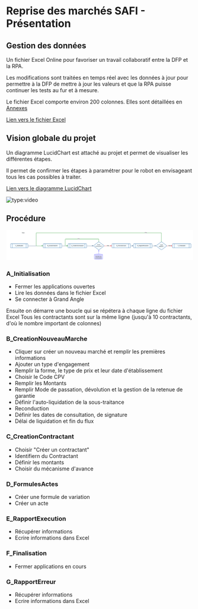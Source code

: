 # Reprise des marchés SAFI - Présentation

## Gestion des données

Un fichier Excel Online pour favoriser un travail collaboratif entre la DFP et la RPA.

Les modifications sont traitées en temps réel avec les données à jour pour permettre à la DFP de mettre à jour les valeurs et que la RPA puisse continuer les tests au fur et à mesure.

Le fichier Excel comporte environ 200 colonnes. Elles sont détaillées en [Annexes](/SAFI/annexes)

[Lien vers le fichier Excel](https://1drv.ms/x/s!AmiJK4RIVLBXgSBT9GcikC_QRGv6?e=z07vII)

## Vision globale du projet

Un diagramme LucidChart est attaché au projet et permet de visualiser les différentes étapes.

Il permet de confirmer les étapes à paramétrer pour le robot en envisageant tous les cas possibles à traiter.

[Lien vers le diagramme LucidChart](https://lucid.app/lucidchart/481ce2c2-3b15-4080-a4a7-5e4b729edab0/edit?viewport_loc=-3659%2C-1579%2C45266%2C27069%2C0_0&invitationId=inv_0482e918-03d2-4dc7-ac95-2fddd838edbc)

![type:video](CD29-RepriseMarchesSAFI.mp44)

## Procédure

![Reprise Marchés SAFI - main](RepriseMarchesSAFI-main.png)

### A_Initialisation
  - Fermer les applications ouvertes
  - Lire les données dans le fichier Excel
  - Se connecter à Grand Angle


Ensuite on démarre une boucle qui se répétera à chaque ligne du fichier Excel
Tous les contractants sont sur la même ligne (jusqu'à 10 contractants, d'où le nombre important de colonnes)

### B_CreationNouveauMarche

  - Cliquer sur créer un nouveau marché et remplir les premières informations
  - Ajouter un type d'engagement
  - Remplir la forme, le type de prix et leur date d'établissement
  - Choisir le Code CPV
  - Remplir les Montants
  - Remplir Mode de passation, dévolution et la gestion de la retenue de garantie
  - Définir l'auto-liquidation de la sous-traitance
  - Reconduction
  - Définir les dates de consultation, de signature
  - Délai de liquidation et fin du flux

### C_CreationContractant

  - Choisir "Créer un contractant"
  - Identifiern du Contractant
  - Définir les montants
  - Choisir du mécanisme d'avance

### D_FormulesActes

  - Créer une formule de variation
  - Créer un acte

### E_RapportExecution

  - Récupérer informations
  - Ecrire informations dans Excel

### F_Finalisation

  - Fermer applications en cours

### G_RapportErreur

  - Récupérer informations
  - Ecrire informations dans Excel